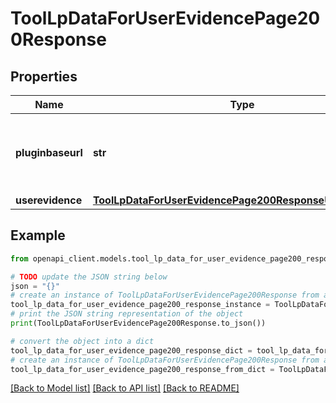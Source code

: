 # ToolLpDataForUserEvidencePage200Response


## Properties

Name | Type | Description | Notes
------------ | ------------- | ------------- | -------------
**pluginbaseurl** | **str** | Url to the tool_lp plugin folder on this Moodle site | 
**userevidence** | [**ToolLpDataForUserEvidencePage200ResponseUserevidence**](ToolLpDataForUserEvidencePage200ResponseUserevidence.md) |  | 

## Example

```python
from openapi_client.models.tool_lp_data_for_user_evidence_page200_response import ToolLpDataForUserEvidencePage200Response

# TODO update the JSON string below
json = "{}"
# create an instance of ToolLpDataForUserEvidencePage200Response from a JSON string
tool_lp_data_for_user_evidence_page200_response_instance = ToolLpDataForUserEvidencePage200Response.from_json(json)
# print the JSON string representation of the object
print(ToolLpDataForUserEvidencePage200Response.to_json())

# convert the object into a dict
tool_lp_data_for_user_evidence_page200_response_dict = tool_lp_data_for_user_evidence_page200_response_instance.to_dict()
# create an instance of ToolLpDataForUserEvidencePage200Response from a dict
tool_lp_data_for_user_evidence_page200_response_from_dict = ToolLpDataForUserEvidencePage200Response.from_dict(tool_lp_data_for_user_evidence_page200_response_dict)
```
[[Back to Model list]](../README.md#documentation-for-models) [[Back to API list]](../README.md#documentation-for-api-endpoints) [[Back to README]](../README.md)


